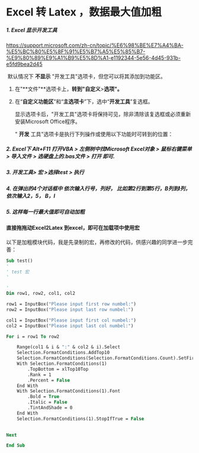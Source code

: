 # Excel 转 Latex ，数据最大值加粗

##### 1. Excel 显示开发工具

https://support.microsoft.com/zh-cn/topic/%E6%98%BE%E7%A4%BA-%E5%BC%80%E5%8F%91%E5%B7%A5%E5%85%B7-%E9%80%89%E9%A1%B9%E5%8D%A1-e1192344-5e56-4d45-931b-e5fd9bea2d45

​		默认情况下 **不显示** "开发工具"选项卡，但您可以将其添加到功能区。

1. 在"**文件"**选项卡上，**转到"自定义**>**选项"。**

2. 在“**自定义功能区**”和“**主选项卡**”下，选中“**开发工具**”复选框。

   显示选项卡后，"开发工具"选项卡将保持可见，除非清除该复选框或必须重新安装Microsoft Office程序。

   " **开发** 工具"选项卡是执行下列操作或使用以下功能时可转到的位置：

   

   

##### 2. Excel下 Alt+F11 打开VBA > 左侧树中找Microsoft Excel对象 > 鼠标右键菜单 > 导入文件 > 选硬盘上的.bas文件 > 打开 即可.

##### 3. 开发工具> 宏 >选择test > 执行

##### 4. 在弹出的4个对话框中  依次输入行号，列好， 比如第2行到第5行，B列到I列，依次输入2，5， B，I

##### 5. 这样每一行最大值即可自动加粗





#### 直接拖拖动Excel2Latex 到excel，即可在加载项中使用宏









以下是加粗模块代码，我是先录制的宏，再修改的代码，供感兴趣的同学进一步完善：

```vb
Sub test()
'
' test 宏
'

'
Dim row1, row2, col1, col2

row1 = InputBox("Please input first row numbel:")
row2 = InputBox("Please input last row numbel:")

col1 = InputBox("Please input first col numbel:")
col2 = InputBox("Please input last col numbel:")

For i = row1 To row2

    Range(col1 & i & ":" & col2 & i).Select
    Selection.FormatConditions.AddTop10
    Selection.FormatConditions(Selection.FormatConditions.Count).SetFirstPriority
    With Selection.FormatConditions(1)
        .TopBottom = xlTop10Top
        .Rank = 1
        .Percent = False
    End With
    With Selection.FormatConditions(1).Font
        .Bold = True
        .Italic = False
        .TintAndShade = 0
    End With
    Selection.FormatConditions(1).StopIfTrue = False
    

Next

End Sub

```

